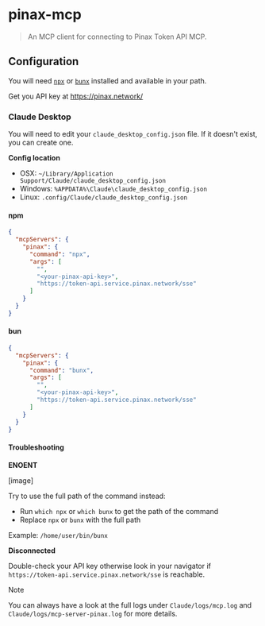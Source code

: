 # pinax-mcp

> An MCP client for connecting to Pinax Token API MCP.

## Configuration

You will need [`npx`](https://docs.npmjs.com/downloading-and-installing-node-js-and-npm) or [`bunx`](https://bun.sh/) installed and available in your path.

Get you API key at https://pinax.network/

### Claude Desktop

You will need to edit your `claude_desktop_config.json` file. If it doesn't exist, you can create one.

**Config location**
- OSX: `~/Library/Application Support/Claude/claude_desktop_config.json`
- Windows: `%APPDATA%\Claude\claude_desktop_config.json`
- Linux: `.config/Claude/claude_desktop_config.json`

#### npm

```json
{
  "mcpServers": {
    "pinax": {
      "command": "npx",
      "args": [
        "",
        "<your-pinax-api-key>",
        "https://token-api.service.pinax.network/sse"
      ]
    }
  }
}
```

#### bun

```json
{
  "mcpServers": {
    "pinax": {
      "command": "bunx",
      "args": [
        "",
        "<your-pinax-api-key>",
        "https://token-api.service.pinax.network/sse"
      ]
    }
  }
}
```

#### Troubleshooting

**ENOENT**

[image]

Try to use the full path of the command instead:
- Run `which npx` or `which bunx` to get the path of the command
- Replace `npx` or `bunx` with the full path

Example: `/home/user/bin/bunx`

**Disconnected**

Double-check your API key otherwise look in your navigator if `https://token-api.service.pinax.network/sse` is reachable.

> [!NOTE]
> You can always have a look at the full logs under `Claude/logs/mcp.log` and `Claude/logs/mcp-server-pinax.log` for more details.